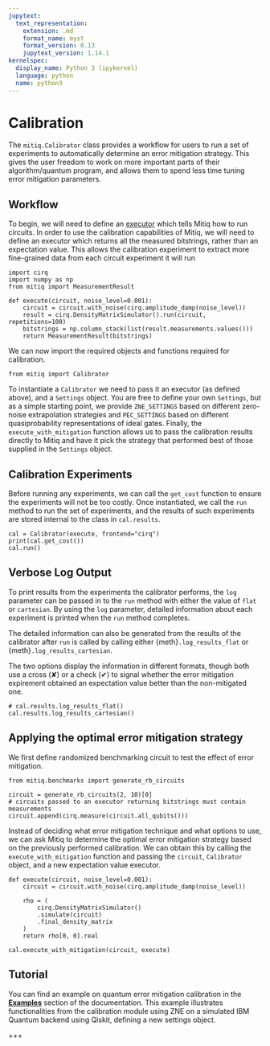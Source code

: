 ```yaml
---
jupytext:
  text_representation:
    extension: .md
    format_name: myst
    format_version: 0.13
    jupytext_version: 1.14.1
kernelspec:
  display_name: Python 3 (ipykernel)
  language: python
  name: python3
---
```


# Calibration

The `mitiq.Calibrator` class provides a workflow for users to run a set of experiments to automatically determine an error mitigation strategy.
This gives the user freedom to work on more important parts of their algorithm/quantum program, and allows them to spend less time tuning error mitigation parameters.

## Workflow

To begin, we will need to define an [executor](executors.md) which tells Mitiq how to run circuits.
In order to use the calibration capabilities of Mitiq, we will need to define an executor which returns all the measured bitstrings, rather than an expectation value.
This allows the calibration experiment to extract more fine-grained data from each circuit experiment it will run

```{code-cell} ipython3
import cirq
import numpy as np
from mitiq import MeasurementResult
```

```{code-cell} ipython3
def execute(circuit, noise_level=0.001):
    circuit = circuit.with_noise(cirq.amplitude_damp(noise_level))
    result = cirq.DensityMatrixSimulator().run(circuit, repetitions=100)
    bitstrings = np.column_stack(list(result.measurements.values()))
    return MeasurementResult(bitstrings)
```

We can now import the required objects and functions required for calibration.

```{code-cell} ipython3
from mitiq import Calibrator
```

To instantiate a `Calibrator` we need to pass it an executor (as defined above), and a `Settings` object.
You are free to define your own `Settings`, but as a simple starting point, we provide `ZNE_SETTINGS` based on different zero-noise extrapolation strategies and `PEC_SETTINGS` based on different quasiprobability representations of ideal gates.
Finally, the `execute_with_mitigation` function allows us to pass the calibration results directly to Mitiq and have it pick the strategy that performed best of those supplied in the `Settings` object.

## Calibration Experiments

Before running any experiments, we can call the `get_cost` function to ensure the experiments will not be too costly.
Once instantiated, we call the `run` method to run the set of experiments, and the results of such experiments are stored internal to the class in `cal.results`.

```{code-cell} ipython3
cal = Calibrator(execute, frontend="cirq")
print(cal.get_cost())
cal.run()
```

## Verbose Log Output

To print results from the experiments the calibrator performs, the `log` parameter can be passed in to the `run` method with either the value of `flat` or `cartesian`. By using the `log` parameter, detailed information about each experiment is printed when the `run` method completes. 

The detailed information can also be generated from the results of the calibrator after `run` is called by calling either {meth}`.log_results_flat` or {meth}`.log_results_cartesian`.

The two options display the information in different formats, though both use a cross (✘) or a check (✔) to signal whether the error mitigation expirement obtained an expectation value better than the non-mitigated one.

```{code-cell} ipython3
# cal.results.log_results_flat()
cal.results.log_results_cartesian()
```

## Applying the optimal error mitigation strategy

We first define randomized benchmarking circuit to test the effect of error mitigation.

```{code-cell} ipython3
from mitiq.benchmarks import generate_rb_circuits

circuit = generate_rb_circuits(2, 10)[0]
# circuits passed to an executor returning bitstrings must contain measurements
circuit.append(cirq.measure(circuit.all_qubits()))
```

Instead of deciding what error mitigation technique and what options to use, we can ask Mitiq to determine the optimal error mitigation strategy based on the previously performed calibration.
We can obtain this by calling the `execute_with_mitigation` function and passing the `circuit`, `Calibrator` object, and a new expectation value executor.

```{code-cell} ipython3
def execute(circuit, noise_level=0.001):
    circuit = circuit.with_noise(cirq.amplitude_damp(noise_level))

    rho = (
        cirq.DensityMatrixSimulator()
        .simulate(circuit)
        .final_density_matrix
    )
    return rho[0, 0].real

cal.execute_with_mitigation(circuit, execute)
```

## Tutorial

You can find an example on quantum error mitigation calibration in the **[Examples](../examples/calibration-tutorial.md)** section of the documentation.
This example illustrates functionalities from the calibration module using ZNE
on a simulated IBM Quantum backend using Qiskit, defining a new settings object.

+++
